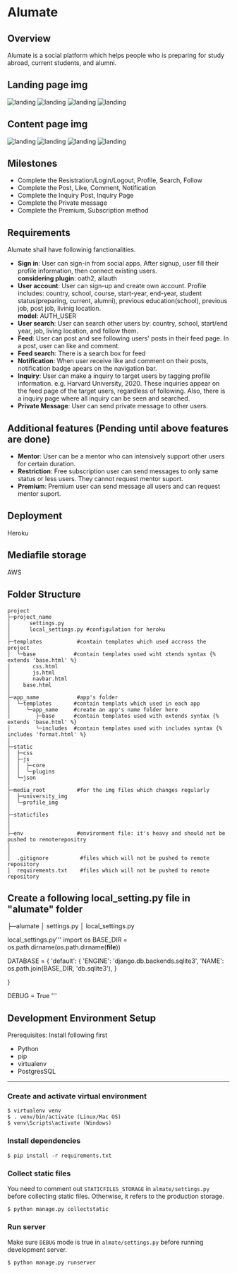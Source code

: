 Alumate
===
Overview
---
Alumate is a social platform which helps people who is preparing for study abroad, current students, and alumni.

Landing page img
---
<img src="https://raw.githubusercontent.com/ShintaG3/alumate_pj/master/Screenshot/landingpage1.png" alt="landing" title="sample">  
<img src="https://raw.githubusercontent.com/ShintaG3/alumate_pj/master/Screenshot/landingpage2.png" alt="landing" title="sample">  
<img src="https://raw.githubusercontent.com/ShintaG3/alumate_pj/master/Screenshot/landingpage3.png" alt="landing" title="sample">  
<img src="https://raw.githubusercontent.com/ShintaG3/alumate_pj/master/Screenshot/landingpage4.png" alt="landing" title="sample">  

Content page img
---
<img src="https://raw.githubusercontent.com/ShintaG3/alumate_pj/master/Screenshot/page1.png" alt="landing" title="sample">  
<img src="https://raw.githubusercontent.com/ShintaG3/alumate_pj/master/Screenshot/page2.png" alt="landing" title="sample">  
<img src="https://raw.githubusercontent.com/ShintaG3/alumate_pj/master/Screenshot/page3.png" alt="landing" title="sample">  
<img src="https://raw.githubusercontent.com/ShintaG3/alumate_pj/master/Screenshot/page4.png" alt="landing" title="sample">  


Milestones
---
- Complete the Resistration/Login/Logout, Profile, Search, Follow
- Complete the Post, Like, Comment, Notification 
- Complete the Inquiry Post, Inquiry Page
- Complete the Private message
- Complete the Premium, Subscription method

Requirements
---

Alumate shall have followinig fanctionalities.
- **Sign in**: User can sign-in from social apps. After signup, user fill their profile information, then connect existing users.  
**considering plugin**: oath2, allauth
- **User account**: User can sign-up and create own account. Profile includes: country, school, course, start-year, end-year, student status(preparing, current, alumni), previous education(school), previous job, post job, livinig location.  
**model**: AUTH_USER
- **User search**: User can search other users by: country, school, start/end year, job, living location, and follow them.
- **Feed**: User can post and see following users' posts in their feed page. In a post, user can like and comment.
- **Feed search**: There is a search box for feed
- **Notification**: When user receive like and comment on their posts, notification badge apears on the navigation bar.
- **Inquiry**: User can make a inquiry to target  users by tagging profile information. e.g. Harvard University, 2020. These inquiries appear on the feed page of the target users, regardless of following. Also, there is a inquiry page where all inquiry can be seen and searched.
- **Private Message**: User can send private message to other users.

Additional features (Pending until above features are done)
---
- **Mentor**: User can be a mentor who can intensively support other users for certain duration.
- **Restriction**: Free subscription user can send messages to only same status or less users. They cannot request mentor suport.
- **Premium**: Premium user can send message all users and can request mentor suport.

Deployment
---
Heroku

Mediafile storage
---
AWS

Folder Structure
---

```
project
├─project_name
│      settings.py
│      local_settings.py #configulation for heroku
│
├─templates           #contain templates which used accross the project
│  └─base            #contain templates used wiht xtends syntax {% extends 'base.html' %}
│       css.html
│       js.html
│       navbar.html
│    base.html
│
├─app_name            #app's folder
│  └─templates       #contain templats which used in each app
│     └─app_name     #create an app's name folder here
│        ├─base      #contain templates used with extends syntax {% extends 'base.html' %}
│        └─includes  #contain templates used with includes syntax {% includes 'format.html' %}
│
├─static
│  ├─css
│  ├─js
│  │  ├─core
│  │  └─plugins
│  └─json
│
├─media_root          #for the img files which changes regularly
│  ├─university_img
│  └─profile_img
│
├─staticfiles
│
│
├─env                 #environment file: it's heavy and should not be pushed to remoterepositry
│
│
│  .gitignore          #files which will not be pushed to remote repository
│  requirements.txt    #files which will not be pushed to remote repository
```
## Create a following local_setting.py file in "alumate" folder

├─alumate
│      settings.py
│      local_settings.py

local_settings.py'''
import os
BASE_DIR = os.path.dirname(os.path.dirname(__file__))

DATABASE = {
    'default': {
        'ENGINE': 'django.db.backends.sqlite3',
        'NAME': os.path.join(BASE_DIR, 'db.sqlite3'),
    }

}

DEBUG = True
'''

## Development Environment Setup
Prerequisites: Install following first
- Python
- pip
- virtualenv
- PostgresSQL
---

### Create and activate virtual environment
```
$ virtualenv venv
$ . venv/bin/activate (Linux/Mac OS)
$ venv\Scripts\activate (Windows)
```

### Install dependencies
```
$ pip install -r requirements.txt
```

### Collect static files
You need to comment out `STATICFILES_STORAGE` in `almate/settings.py` before collecting static files. Otherwise, it refers to the production storage.
```
$ python manage.py collectstatic
```

### Run server
Make sure `DEBUG` mode is true in `almate/settings.py` before running development server.
```
$ python manage.py runserver
```
